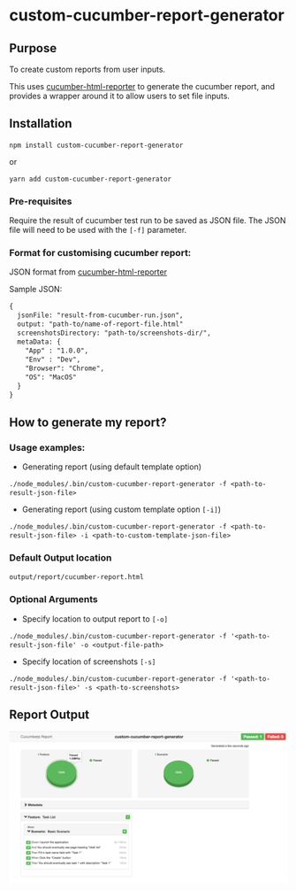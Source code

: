 # custom-cucumber-report-generator

## Purpose
To create custom reports from user inputs. 

This uses [cucumber-html-reporter](https://www.npmjs.com/package/cucumber-html-reporter) to generate the cucumber report, and provides a wrapper around it to allow users to set file inputs.

## Installation 

```
npm install custom-cucumber-report-generator
```

or

```
yarn add custom-cucumber-report-generator
```

### Pre-requisites
 
 Require the result of cucumber test run to be saved as JSON file. The JSON file will need to be used with the `[-f]` parameter.


### Format for customising cucumber report:

JSON format from [cucumber-html-reporter](https://www.npmjs.com/package/cucumber-html-reporter)

Sample JSON:
```
{
  jsonFile: "result-from-cucumber-run.json",
  output: "path-to/name-of-report-file.html"
  screenshotsDirectory: "path-to/screenshots-dir/",
  metaData: {
    "App" : "1.0.0",
    "Env" : "Dev",
    "Browser": "Chrome",
    "OS": "MacOS"
  } 
}
```


## How to generate my report?


### Usage examples:

- Generating report (using default template option)
```
./node_modules/.bin/custom-cucumber-report-generator -f <path-to-result-json-file>
```

- Generating report (using custom template option `[-i]`)
```
./node_modules/.bin/custom-cucumber-report-generator -f <path-to-result-json-file> -i <path-to-custom-template-json-file>
```

### Default Output location
```
output/report/cucumber-report.html
```

### Optional Arguments

- Specify location to output report to `[-o]`
```
./node_modules/.bin/custom-cucumber-report-generator -f '<path-to-result-json-file' -o <output-file-path>
```

- Specify location of screenshots `[-s]`
```
./node_modules/.bin/custom-cucumber-report-generator -f '<path-to-result-json-file>' -s <path-to-screenshots>
```

## Report Output

![Screenshot](cucumber-report.png)

